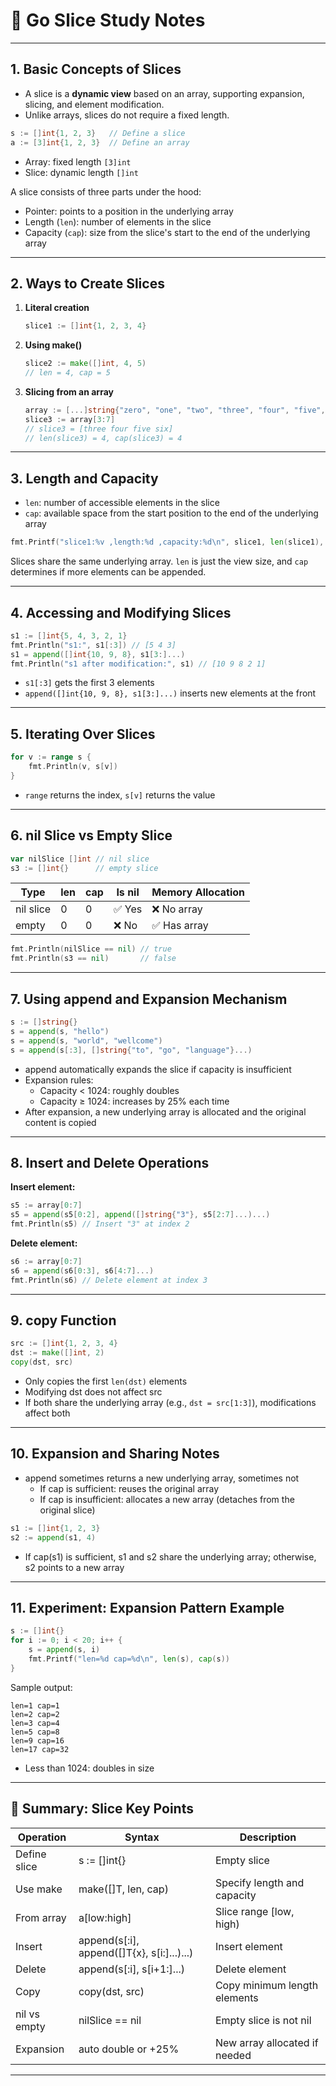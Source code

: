# 🧠 Go Slice Study Notes

---

## 1. Basic Concepts of Slices

- A slice is a **dynamic view** based on an array, supporting expansion, slicing, and element modification.
- Unlike arrays, slices do not require a fixed length.

```go
s := []int{1, 2, 3}   // Define a slice
a := [3]int{1, 2, 3}  // Define an array
```

- Array: fixed length `[3]int`
- Slice: dynamic length `[]int`

A slice consists of three parts under the hood:
- Pointer: points to a position in the underlying array
- Length (`len`): number of elements in the slice
- Capacity (`cap`): size from the slice's start to the end of the underlying array

---

## 2. Ways to Create Slices

1. **Literal creation**
    ```go
    slice1 := []int{1, 2, 3, 4}
    ```
2. **Using make()**
    ```go
    slice2 := make([]int, 4, 5)
    // len = 4, cap = 5
    ```
3. **Slicing from an array**
    ```go
    array := [...]string{"zero", "one", "two", "three", "four", "five", "six"}
    slice3 := array[3:7]
    // slice3 = [three four five six]
    // len(slice3) = 4, cap(slice3) = 4
    ```

---

## 3. Length and Capacity

- `len`: number of accessible elements in the slice
- `cap`: available space from the start position to the end of the underlying array

```go
fmt.Printf("slice1:%v ,length:%d ,capacity:%d\n", slice1, len(slice1), cap(slice1))
```

Slices share the same underlying array. `len` is just the view size, and `cap` determines if more elements can be appended.

---

## 4. Accessing and Modifying Slices

```go
s1 := []int{5, 4, 3, 2, 1}
fmt.Println("s1:", s1[:3]) // [5 4 3]
s1 = append([]int{10, 9, 8}, s1[3:]...)
fmt.Println("s1 after modification:", s1) // [10 9 8 2 1]
```

- `s1[:3]` gets the first 3 elements
- `append([]int{10, 9, 8}, s1[3:]...)` inserts new elements at the front

---

## 5. Iterating Over Slices

```go
for v := range s {
    fmt.Println(v, s[v])
}
```
- `range` returns the index, `s[v]` returns the value

---

## 6. nil Slice vs Empty Slice

```go
var nilSlice []int // nil slice
s3 := []int{}      // empty slice
```

| Type      | len | cap | Is nil | Memory Allocation   |
|-----------|-----|-----|--------|--------------------|
| nil slice |  0  |  0  | ✅ Yes | ❌ No array        |
| empty     |  0  |  0  | ❌ No  | ✅ Has array       |

```go
fmt.Println(nilSlice == nil) // true
fmt.Println(s3 == nil)       // false
```

---

## 7. Using append and Expansion Mechanism

```go
s := []string{}
s = append(s, "hello")
s = append(s, "world", "wellcome")
s = append(s[:3], []string{"to", "go", "language"}...)
```

- append automatically expands the slice if capacity is insufficient
- Expansion rules:
    - Capacity < 1024: roughly doubles
    - Capacity ≥ 1024: increases by 25% each time
- After expansion, a new underlying array is allocated and the original content is copied

---

## 8. Insert and Delete Operations

**Insert element:**
```go
s5 := array[0:7]
s5 = append(s5[0:2], append([]string{"3"}, s5[2:7]...)...)
fmt.Println(s5) // Insert "3" at index 2
```

**Delete element:**
```go
s6 := array[0:7]
s6 = append(s6[0:3], s6[4:7]...)
fmt.Println(s6) // Delete element at index 3
```

---

## 9. copy Function

```go
src := []int{1, 2, 3, 4}
dst := make([]int, 2)
copy(dst, src)
```
- Only copies the first `len(dst)` elements
- Modifying dst does not affect src
- If both share the underlying array (e.g., `dst = src[1:3]`), modifications affect both

---

## 10. Expansion and Sharing Notes

- append sometimes returns a new underlying array, sometimes not
    - If cap is sufficient: reuses the original array
    - If cap is insufficient: allocates a new array (detaches from the original slice)

```go
s1 := []int{1, 2, 3}
s2 := append(s1, 4)
```
- If cap(s1) is sufficient, s1 and s2 share the underlying array; otherwise, s2 points to a new array

---

## 11. Experiment: Expansion Pattern Example

```go
s := []int{}
for i := 0; i < 20; i++ {
    s = append(s, i)
    fmt.Printf("len=%d cap=%d\n", len(s), cap(s))
}
```

Sample output:

```
len=1 cap=1
len=2 cap=2
len=3 cap=4
len=5 cap=8
len=9 cap=16
len=17 cap=32
```
- Less than 1024: doubles in size

---

## 🧾 Summary: Slice Key Points

| Operation      | Syntax                                      | Description                |
|----------------|---------------------------------------------|----------------------------|
| Define slice   | s := []int{}                                | Empty slice                |
| Use make       | make([]T, len, cap)                         | Specify length and capacity|
| From array     | a[low:high]                                 | Slice range [low, high)    |
| Insert         | append(s[:i], append([]T{x}, s[i:]...)...)  | Insert element             |
| Delete         | append(s[:i], s[i+1:]...)                   | Delete element             |
| Copy           | copy(dst, src)                              | Copy minimum length elements|
| nil vs empty   | nilSlice == nil                             | Empty slice is not nil     |
| Expansion      | auto double or +25%                         | New array allocated if needed|

---